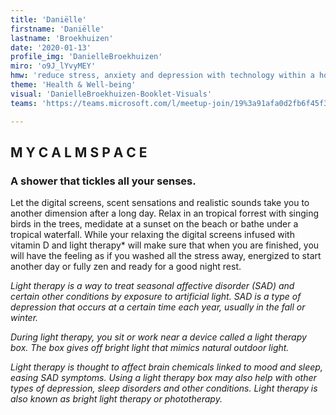 ```yaml
---
title: 'Daniëlle'
firstname: 'Daniëlle'
lastname: 'Broekhuizen'
date: '2020-01-13'
profile_img: 'DanielleBroekhuizen'
miro: 'o9J_lYvyMEY'
hmw: 'reduce stress, anxiety and depression with technology within a home?'
theme: 'Health & Well-being'
visual: 'DanielleBroekhuizen-Booklet-Visuals'
teams: 'https://teams.microsoft.com/l/meetup-join/19%3a91afa0d2fb6f45f3ba7c67028f05eaef%40thread.tacv2/1611096213647?context=%7b%22Tid%22%3a%22ca6fbace-7cba-4d53-8681-a06284f7ff46%22%2c%22Oid%22%3a%22100e5047-8c80-4681-bea6-926cb60256f0%22%7d'

---
```


## M Y    C A L M    S P A C E 

### A shower that tickles all your senses.  

Let the digital screens, scent sensations and realistic sounds take you to another dimension after a long day. Relax in an tropical forrest with singing birds in the trees, medidate at a sunset on the beach or bathe under a tropical waterfall. While your relaxing the digital screens infused with vitamin D and light therapy* will make sure that when you are finished, you will have the feeling as if you washed all the stress away, energized to start another day or fully zen and ready for a good night rest. 

 
*Light therapy is a way to treat seasonal affective disorder (SAD) and certain other conditions by exposure to artificial light. SAD is a type of depression that occurs at a certain time each year, usually in the fall or winter.* 

*During light therapy, you sit or work near a device called a light therapy box. The box gives off bright light that mimics natural outdoor light.* 

*Light therapy is thought to affect brain chemicals linked to mood and sleep, easing SAD symptoms. Using a light therapy box may also help with other types of depression, sleep disorders and other conditions. Light therapy is also known as bright light therapy or phototherapy.* 
